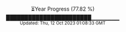<p align="center">
⏳Year Progress (77.82 %) <br>
███████████████████████▁▁▁▁▁▁▁ <br>
<sub>Updated: Thu, 12 Oct 2023 01:08:33 GMT</sub>
</p>

